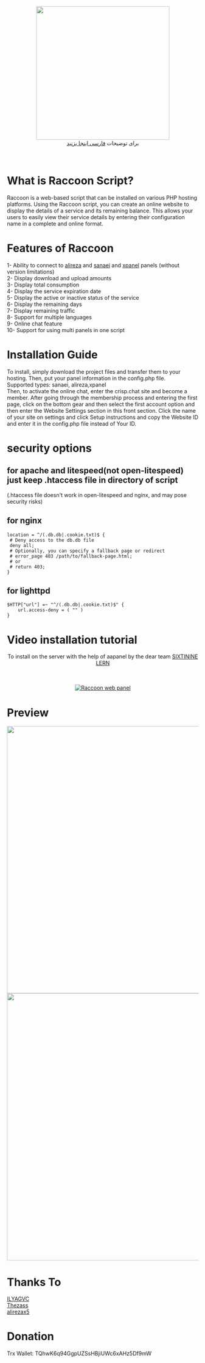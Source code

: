<div align="center"><img src="https://raw.githubusercontent.com/MrAminiNezhad/Raccoon/main/demo/logo.png" width="350"></div>
<div align="center">
برای توضیحات <a href="https://github.com/MrAminiNezhad/Raccoon/blob/main/README-fa.md"> فارسی اینجا بزنید </a>
</div>
<br><br>

# What is Raccoon Script?

Raccoon is a web-based script that can be installed on various PHP hosting platforms. Using the Raccoon script, you can create an online website to display the details of a service and its remaining balance. This allows your users to easily view their service details by entering their configuration name in a complete and online format.

# Features of Raccoon

1- Ability to connect to <a href="https://github.com/alireza0/x-ui">alireza</a> and <a href="https://github.com/MHSanaei/3x-ui">sanaei</a> and <a href="https://github.com/xpanel-cp/XPanel-SSH-User-Management">xpanel</a> panels (without version limitations) <br>
2- Display download and upload amounts <br>
3- Display total consumption <br>
4- Display the service expiration date <br>
5- Display the active or inactive status of the service <br>
6- Display the remaining days <br>
7- Display remaining traffic <br>
8- Support for multiple languages <br>
9- Online chat feature<br>
10- Support for using multi panels in one script <br>

# Installation Guide

To install, simply download the project files and transfer them to your hosting. Then, put your panel information in the config.php file. <br>
Supported types: sanaei, alireza,xpanel <br>
Then, to activate the online chat, enter the crisp.chat site and become a member. After going through the membership process and entering the first page, click on the bottom gear and then select the first account option and then enter the Website Settings section in this front section. Click the name of your site on settings and click Setup instructions and copy the Website ID and enter it in the config.php file instead of Your ID.

# security options

## for apache and litespeed(not open-litespeed) just keep .htaccess file in directory of script
(.htaccess file doesn't work in open-litespeed and nginx, and may pose security risks)

## for nginx

```nginx
location = ^/(.db.db|.cookie.txt)$ {
 # Deny access to the db.db file
 deny all;
 # Optionally, you can specify a fallback page or redirect
 # error_page 403 /path/to/fallback-page.html;
 # or
 # return 403;
}
```

## for lighttpd

```lighttpd
$HTTP["url"] =~ "^/(.db.db|.cookie.txt)$" {
    url.access-deny = ( "" )
}

```

# Video installation tutorial

<div align="center">
To install on the server with the help of aapanel by the dear team <a href="https://www.youtube.com/@sixtininelearn"> SIXTININE LERN </a> <br> <br> <br>

[![Raccoon web panel ](https://i.ibb.co/K9j8cnm/photo-2023-11-17-18-41-03.jpg)](https://www.youtube.com/watch?v=ci_APcSKmfY "Raccoon web panel - Click to Watch!")


</div>

# Preview

<div align="center"><img src="https://raw.githubusercontent.com/MrAminiNezhad/Raccoon/main/demo/Raccoon_demo (1).png" width="700"></div>
<div align="center"><img src="https://raw.githubusercontent.com/MrAminiNezhad/Raccoon/main/demo/Raccoon_demo (2).png" width="700"></div>

# Thanks To

<a href="https://github.com/ILYAGVC"> ILYAGVC </a> <br>
<a href="https://github.com/thezass/"> Thezass </a> <br>
<a href="https://github.com/alirezax5"> alirezax5 </a>

# Donation

Trx Wallet: TQhwK6q94GgpUZSsHBjiUWc6xAHz5Df9mW
